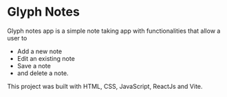 # Glyph Notes

Glyph notes app is a simple note taking app with functionalities that allow a user to 
- Add a new note
- Edit an existing note
- Save a note
- and delete a note.

This project was built with HTML, CSS, JavaScript, ReactJs and Vite. 

